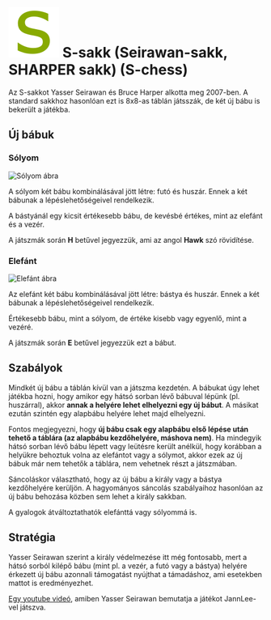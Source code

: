 # ![Seirawan sakk ikon](https://github.com/gbtami/pychess-variants/blob/master/static/icons/schess.svg) S-sakk (Seirawan-sakk, SHARPER sakk) (S-chess)

Az S-sakkot Yasser Seirawan és Bruce Harper alkotta meg 2007-ben. A standard sakkhoz hasonlóan ezt is 8x8-as táblán játsszák, de két új bábu is bekerült a játékba.

## Új bábuk

### Sólyom

![Sólyom ábra](https://github.com/gbtami/pychess-variants/blob/master/static/images/CVariantsGuide/Hawk.png)

A sólyom két bábu kombinálásával jött létre: futó és huszár. Ennek a két bábunak a lépéslehetőségeivel rendelkezik.

A bástyánál egy kicsit értékesebb bábu, de kevésbé értékes, mint az elefánt és a vezér.

A játszmák során **H** betűvel jegyezzük, ami az angol **Hawk** szó rövidítése.

### Elefánt

![Elefánt ábra](https://github.com/gbtami/pychess-variants/blob/master/static/images/CVariantsGuide/ElephantSeirawan.png)

Az elefánt két bábu kombinálásával jött létre: bástya és huszár. Ennek a két bábunak a lépéslehetőségeivel rendelkezik.

Értékesebb bábu, mint a sólyom, de értéke kisebb vagy egyenlő, mint a vezéré.

A játszmák során **E** betűvel jegyezzük ezt a bábut.

## Szabályok

Mindkét új bábu a táblán kívül van a játszma kezdetén. A bábukat úgy lehet játékba hozni, hogy amikor egy hátsó sorban lévő bábuval lépünk (pl. huszárral), akkor **annak a helyére lehet elhelyezni egy új bábut**. A másikat ezután szintén egy alapbábu helyére lehet majd elhelyezni.

Fontos megjegyezni, hogy **új bábu csak egy alapbábu első lépése után tehető a táblára (az alapbábu kezdőhelyére, máshova nem)**. Ha mindegyik hátsó sorban lévő bábu lépett vagy leütésre került anélkül, hogy korábban a helyükre behoztuk volna az elefántot vagy a sólymot, akkor ezek az új bábuk már nem tehetők a táblára, nem vehetnek részt a játszmában. 

Sáncoláskor választható, hogy az új bábu a király vagy a bástya kezdőhelyére kerüljön. A hagyományos sáncolás szabályaihoz hasonlóan az új bábu behozása közben sem lehet a király sakkban.

A gyalogok átváltoztathatók elefánttá vagy sólyommá is.

## Stratégia

Yasser Seirawan szerint a király védelmezése itt még fontosabb, mert a hátsó sorból kilépő bábu (mint pl. a vezér, a futó vagy a bástya) helyére érkezett új bábu azonnali támogatást nyújthat a támadáshoz, ami esetekben mattot is eredményezhet.

[Egy youtube videó](https://www.youtube.com/watch?v=ujWzsxm18aQ), amiben Yasser Seirawan bemutatja a játékot JannLee-vel játszva.
